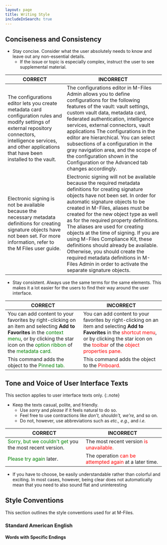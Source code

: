 ```yaml
---
layout: page
title: Writing Style
includeInSearch: true
---
```


## Conciseness and Consistency

* Stay concise. Consider what the user absolutely needs to know and leave out any non-essential details.
    * If the issue or topic is especially complex, instruct the user to see supplemental material.

CORRECT | INCORRECT  
--- | --- |
The configurations editor lets you create metadata card configuration rules and modify settings of external repository connectors, intelligence services, and other applications that have been installed to the vault. | The configurations editor in M-Files Admin allows you to define configurations for the following features of the vault: vault settings, custom vault data, metadata card, federated authentication, intelligence services, external connectors, vault applications The configurations in the editor are hierarchical. You can select subsections of a configuration in the gray navigation area, and the scope of the configuration shown in the Configuration or the Advanced tab changes accordingly.
Electronic signing is not be available because the necessary metadata definitions for creating signature objects have not been set. For more information, refer to the M Files user guide. | Electronic signing will not be available because the required metadata definitions for creating signature objects have not been set. In order for automatic signature objects to be created in M-Files, aliases must be created for the new object type as well as for the required property definitions. The aliases are used for creating objects at the time of signing. If you are using M-Files Compliance Kit, these definitions should already be available. Otherwise, you should create the required metadata definitions in M-Files Admin in order to activate the separate signature objects.

* Stay consistent. Always use the same terms for the same elements. This makes it a lot easier for the users to find their way around the user interface.

CORRECT | INCORRECT  
--- | --- |
You can add content to your favorites by right-clicking on an item and selecting **Add to Favorites** in the <span style="color: green"> context menu</span>, or by clicking the star icon on the <span style="color: green">option ribbon</span>  of the <span style="color: green">metadata card.</span> | You can add content to your favorites by right-clicking on an item and selecting **Add to Favorites** in the <span style="color: red">shortcut menu</span>, or by clicking the star icon on the <span style="color: red">toolbar</span> of the <span style="color: red">object properties pane.</span>
This command adds the object to the <span style="color: green">Pinned tab.</span> | This command adds the object to the <span style="color: red">Pinboard.</span>

## Tone and Voice of User Interface Texts

This section applies to user interface texts only.
{:.note}

* Keep the texts casual, polite, and friendly.
    * Use _sorry_ and _please_ if it feels natural to do so.
    * Feel free to use contractions like _don't, shouldn't, we're,_ and so on.
    * Do not, however, use abbreviations such as _etc., e.g.,_ and _i.e._

CORRECT | INCORRECT  
--- | --- |
<span style="color: green">Sorry, but we couldn't get</span> you the most recent version. | The most recent version <span style="color: red">is unavailable.</span>
<span style="color: green">Please try again</span> later. | The operation <span style="color: red">can be attempted again </span> at a later time.

* If you have to choose, be easily understandable rather than colorful and exciting. In most cases, however, being clear does not automatically mean that you need to also sound flat and uninteresting

## Style Conventions

This section outlines the style conventions used for at M-Files.

### Standard American English



#### Words with Specific Endings

